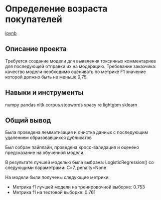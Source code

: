 # Определение возраста покупателей

[ipynb](https://github.com/shudarmih/portfolio/blob/main/01nidentifying%20toxic%20comments/identifying%20toxic%20comments.ipynb)

## Описание проекта
Требуется создание модели для выявления токсичных комментариев для последующей отправки их на модерацию. Требование заказчика: качество модели необходимо оценивать по метрике F1 значение которой должно быть не меньше 0,75.

## Навыки и инструменты
numpy 
pandas 
nltk.corpus.stopwords 
spacy
re 
lightgbm
sklearn

## Общий вывод

Была проведена лемматизация и очистка данных с последующим удалением образовавшихся дубликатов

Был собран пайплайн, проведена кросс-валидация и оценено предсказание на обученной модели.

В результате лучшей моделью была выбрана: LogisticRegression() со следующими параметрами: C=7, penalty=None

На модели были получены следующие метрики:
- Метрика f1 лучшей модели на тренировочной выборке: 0.753
- Метрика f1 на тестовой выборке: 0.761
